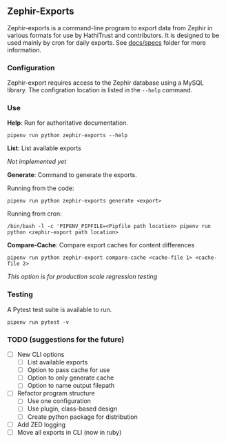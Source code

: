 ## Zephir-Exports

Zephir-exports is a command-line program to export data from Zephir in various formats for use by HathiTrust and contributors. It is designed to be used mainly by cron for daily exports.
See [docs/specs](docs/specs) folder for more information.

### Configuration
Zephir-export requires access to the Zephir database using a MySQL library. The configration location is listed in the `--help` command.

### Use

**Help**: Run for authoritative documentation.

`pipenv run python zephir-exports --help `

**List**: List available exports

*Not implemented yet*

**Generate**: Command to generate the exports.

Running from the code:

`pipenv run python zephir-exports generate <export> `

Running from cron:

`/bin/bash -l -c 'PIPENV_PIPFILE=<Pipfile path location> pipenv run python <zephir-export path location>`

**Compare-Cache**: Compare export caches for content differences

`pipenv run python zephir-export compare-cache <cache-file 1> <cache-file 2>`

*This option is for production scale regression testing*

### Testing
A Pytest test suite is available to run.

`pipenv run pytest -v`

### TODO (suggestions for the future)

- [ ] New CLI options
  - [ ] List available exports
  - [ ] Option to pass cache for use
  - [ ] Option to only generate cache
  - [ ] Option to name output filepath
- [ ] Refactor program structure
  - [ ] Use one configuration
  - [ ] Use plugin, class-based design
  - [ ] Create python package for distribution
- [ ] Add ZED logging
- [ ] Move all exports in CLI (now in ruby)
